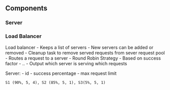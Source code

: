## Components

### Server

### Load Balancer

Load balancer
    - Keeps a list of servers
    - New servers can be added or removed
    - Cleanup task to remove served requests from sever request pool
    - Routes a request to a server
        - Round Robin Strategy
        - Based on success factor
        - .. 
    - Output which server is serving which requests


Server:
    - id
    - success percentage
    - max request limit
    
    S1 (90%, 5, 4), S2 (85%, 5, 1), S3(5%, 5, 1)
    